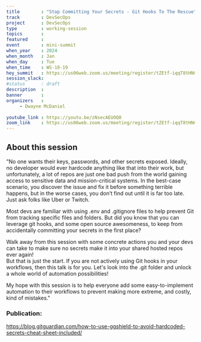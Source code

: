 ```yaml
---
title        : "Stop Committing Your Secrets - Git Hooks To The Rescue"
track        : DevSecOps
project      : DevSecOps
type         : working-session
topics       :
featured     :
event        : mini-summit
when_year    : 2024
when_month   : Jan
when_day     : Tue
when_time    : WS-18-19
hey_summit   : https://us06web.zoom.us/meeting/register/tZEtf-iqqT8tHNGZgBh31Nw4b7d73ObseqwJ
session_slack:
#status      : draft
description  :
banner       : 
organizers   :
     - Dwayne McDaniel
     
youtube_link : https://youtu.be/zNsecAEUOQ0
zoom_link    : https://us06web.zoom.us/meeting/register/tZEtf-iqqT8tHNGZgBh31Nw4b7d73ObseqwJ
---
```


## About this session
"No one wants their keys, passwords, and other secrets exposed. Ideally, no developer would ever hardcode anything like that into their work, but unfortunately, a lot of repos are just one bad push from the world gaining access to sensitive data and mission-critical systems. In the best-case scenario, you discover the issue and fix it before something terrible happens, but in the worse cases, you don’t find out until it is far too late. Just ask folks like Uber or Twitch. 

Most devs are familiar with using .env and .gitignore files to help prevent Git from tracking specific files and folders. But did you know that you can leverage git hooks, and some open source awesomeness, to keep from accidentally committing your secrets in the first place?

Walk away from this session with some concrete actions you and your devs can take to make sure no secrets make it into your shared hosted repos ever again!  
But that is just the start.  If you are not actively using Git hooks in your workflows, then this talk is for you. Let's look into the .git folder and unlock a whole world of automation possibilities!  

My hope with this session is to help everyone add some easy-to-implement automation to their workflows to prevent making more extreme, and costly, kind of mistakes."

### Publication:
https://blog.gitguardian.com/how-to-use-ggshield-to-avoid-hardcoded-secrets-cheat-sheet-included/


